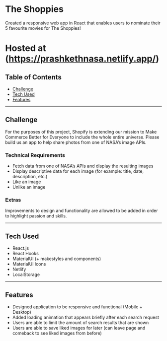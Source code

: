 # The Shoppies

Created a responsive web app in React that enables users to nominate their 5 favourite movies for The Shoppies!

# Hosted at (https://prashkethnasa.netlify.app/)

## Table of Contents

- [Challenge](#Challenge)
- [Tech Used](#Tech-Used)
- [Features](#Features)

---

## Challenge

For the purposes of this project, Shopify is extending our mission to Make Commerce Better for Everyone to include the whole entire universe. Please build us an app to help share photos from one of NASA’s image APIs.

### Technical Requirements

- Fetch data from one of NASA’s APIs and display the resulting images
- Display descriptive data for each image (for example: title, date, description, etc.)
- Like an image
- Unlike an image

### Extras

Improvements to design and functionality are allowed to be added in order to highlight passion and skills.

---

## Tech Used

- React.js
- React Hooks
- MaterialUI (+ makestyles and components)
- MaterialUI Icons
- Netlify
- LocalStorage

---

## Features

- Designed application to be responsive and functional (Mobile + Desktop)
- Added loading animation that appears briefly after each search request
- Users are able to limit the amount of search results that are shown
- Users are able to save liked images for later (can leave page and comeback to see liked images from before)
